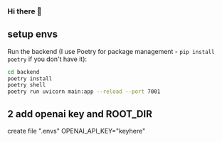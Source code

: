 ### Hi there 👋

<!--
**DesignRepair2024/DesignRepair2024** is a ✨ _special_ ✨ repository because its `README.md` (this file) appears on your GitHub profile.

Here are some ideas to get you started:

- 🔭 I’m currently working on ...
- 🌱 I’m currently learning ...
- 👯 I’m looking to collaborate on ...
- 🤔 I’m looking for help with ...
- 💬 Ask me about ...
- 📫 How to reach me: ...
- 😄 Pronouns: ...
- ⚡ Fun fact: ...
-->

## setup envs
<!-- conda create --name fkmd python=3.11
conda activate fkmd
pip install -r requirements.txt -->
Run the backend (I use Poetry for package management - `pip install poetry` if you don't have it):

```bash
cd backend
poetry install
poetry shell
poetry run uvicorn main:app --reload --port 7001
```

## 2 add openai key and ROOT_DIR
create file ".envs"
OPENAI_API_KEY="keyhere"
